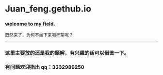 # Juan_feng.gethub.io
### welcome to my field.
既然来了，为何不坐下来喝杯茶呢？
***
### 这里主要放的还是我的题解，有兴趣的话可以借鉴一下。
### 有问题欢迎指出 qq：3332989250
